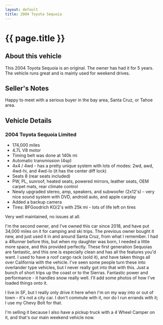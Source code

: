 ```yaml
---
layout: default
title: 2004 Toyota Sequoia
---
```


# {{ page.title }}

## About this vehicle
This 2004 Toyota Sequoia is an original. The owner has had it for 5 years. The vehicle runs great and is mainly used for weekend drives.

## Seller's Notes
Happy to meet with a serious buyer in the bay area, Santa Cruz, or Tahoe area.

## Vehicle Details
### 2004 Toyota Sequoia Limited

- 174,000 miles
- 4.7L V8 motor
- Timing belt was done at 140k mi
- Automatic transmission (4sp)
- 4x4 / 4wd - has a pretty unique system with lots of modes: 2wd, awd, 4wd-hi, and 4wd-lo (it has the center diff lock)
- Seats 8 (rear seats included)
- PW, PL, sunroof, heated seats, powered mirrors, leather seats, OEM carpet mats, rear climate control
- Newly upgraded stereo, amp, speakers, and subwoofer (2x12's) - very nice sound system with DVD, android auto, and apple carplay
- Added a backup camera
- Tires: BFGoodrich KO/2's with 25k mi - lots of life left on tires

Very well maintained, no issues at all.

I'm the second owner, and I've owned this car since 2018, and have put 34,000 miles on it for camping and ski trips. The previous owner bought it new, and just used it in and around Santa Cruz, from what I remember. I had a 4Runner before this, but when my daughter was born, I needed a little more space, and this provided perfectly. These first generation Sequoias are fantastic, and this one is especially clean and has all the features you'd want. I used to have a roof cargo rack (sold it), and have taken things all over California with the vehicle. I've seen some people turn these into overlander type vehicles, but I never really got into that with this. Just a bunch of short trips up the coast or to the Sierras. Fantastic power and performance - it handles snow really well. I'll add some photos of how I've loaded things onto it.

I live in SF, but I really only drive it here when I'm on my way into or out of town - it's not a city car. I don't commute with it, nor do I run errands with it; I use my Chevy Bolt for that.

I'm selling it because I also have a pickup truck with a 4 Wheel Camper on it, and that's our main weekend vehicle now.
